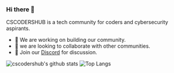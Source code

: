 ### Hi there 👋

<!--
**cscodershub/cscodershub** is a ✨ _special_ ✨ repository because its `README.md` (this file) appears on your GitHub profile.
-->
CSCODERSHUB is a tech community for coders and cybersecurity aspirants.

- 🔭 We are working on building our community.
- 👯 we are looking to collaborate with other communities.
- 💬 Join our [Discord](https://discord.gg/9R36JBJ/) for discussion.

![cscodershub's github stats](https://github-readme-stats.vercel.app/api?username=cscodershub&theme=dark&show_icons=true)
![Top Langs](https://github-readme-stats.vercel.app/api/top-langs/?username=cscodershub&layout=compact&theme=dark&show_icons=true)

